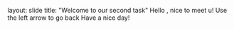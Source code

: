layout: slide
title: "Welcome to our second task"
Hello , nice to meet u!
Use the left arrow to go back
Have a nice day!
